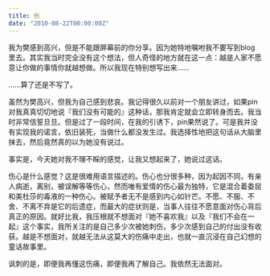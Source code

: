 ```yaml
---
title: 伤
date: "2010-08-22T00:00:00Z"
---
```


我为樊感到高兴，但是不能跟屏幕前的你分享。因为她特地嘱咐我不要写到blog里去。其实我当时完全没有这个想法，但人奇怪的地方就在这一点：越是人家不愿意让你做的事情你就越想做。所以我现在特别想写出来……

……算了还是不写了。

虽然为樊高兴，但我为自己感到悲哀。我记得很久以前对一个朋友讲过，如果pin对我真真切切地说『我们没有可能的』这种话，那我肯定就会立即转身而去。我当时非常信誓旦旦。但是过了一段时间，在我的引诱下，pin果然说了。可是我并没有实现我的诺言，依旧装死，当做什么都没发生过。我选择性地把这句话从大脑里抹去，然后竟然真的以为她没有说过。

事实是，今天她对我不理不睬的感觉，让我又想起来了，她说过这话。

伤心是什么感觉？这是很难用语言描述的。伤心也分很多种，因为起因不同，有亲人病逝，离别，被误解等等伤心，然而唯有爱情的伤心最为独特，它是混合着委屈和美杜莎的毒液的一种伤心。被赋予者无不是感到内心如针芒。不愿、不服、不舍、不离不弃是它的后遗症，而最大的症状则是，当事人往往不愿意面对伤心背后真正的原因。就好比我，我压根就不想面对『她不喜欢我』以及『我们不会在一起』这个事实，我所关注的是自己多少次被她刺伤，多少次感到自己的付出没有收获。越是不想面对，就越无法从这莫大的伤痛中走出，也就一直沉浸在自己幻想的童话故事里。

讽刺的是，即便我再懂这伤痛，即便我再了解自己。我依然无法面对。